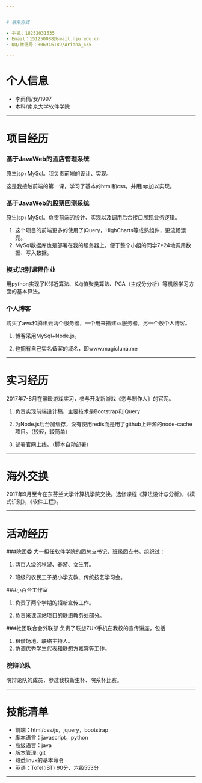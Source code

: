 ```yaml
---


# 联系方式

- 手机：18252031635
- Email：151250088@smail.nju.edu.cn
- QQ/微信号：806946189/Ariana_635

---
```


# 个人信息

 - 李雨倩/女/1997 
 - 本科/南京大学软件学院
 
 
 
 
 


---

# 项目经历

### 基于JavaWeb的酒店管理系统 
原生jsp+MySql。我负责前端的设计、实现。

这是我接触前端的第一课，学习了基本的html和css，并用jsp加以实现。

### 基于JavaWeb的股票回测系统

原生jsp+MySql。负责前端的设计、实现以及调用后台接口展现业务逻辑。

1. 这个项目的前端更多的使用了jQuery，HighCharts等成熟组件，更流畅漂亮。
2. MySql数据库也是部署在我的服务器上，便于整个小组的同学7*24地调用数据、写入数据。

### 模式识别课程作业
用python实现了K邻近算法、K均值聚类算法、PCA（主成分分析）等机器学习方面的基本算法。

### 个人博客
购买了aws和腾讯云两个服务器，一个用来搭建ss服务器。另一个放个人博客。

1. 博客采用MySql+Node.js。

2. 也拥有自己实名备案的域名，即www.magicluna.me

---

#  实习经历

2017年7-8月在暖暖游戏实习，参与开发新游戏《恋与制作人》的官网。

1. 负责实现前端设计稿，主要技术是Bootstrap和jQuery

2. 为Node.js后台加缓存，没有使用redis而是用了github上开源的node-cache项目。（较轻，较简单）

3. 部署官网上线。（脚本自动部署）

---

#  海外交换

2017年9月至今在东芬兰大学计算机学院交换。选修课程《算法设计与分析》，《模式识别》，《软件工程》。

---

# 活动经历
###院团委
大一担任软件学院的团总支书记，班级团支书。组织过：

1. 两百人级的秋游、春游、女生节。

2. 班级的农民工子弟小学支教、传统技艺学习会。


###小百合工作室
1. 负责了两个学期的招新宣传工作。

2. 负责米课网站项目的联络教务处部分。



###社团联合会外联部
负责了联想ZUK手机在我校的宣传讲座，包括

1. 租借场地、联络主持人。
2. 协调优秀学生代表和联想方嘉宾等工作。



### 院辩论队 
院辩论队的成员，参过我校新生杯、院系杯比赛。


---



# 技能清单



- 前端：html/css/js，jquery，bootstrap
- 脚本语言：javascript，python
- 高级语言：java
- 版本管理: git
- 熟悉linux的基本命令
- 英语：Tofel(iBT) 90分、六级553分


---


